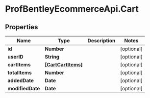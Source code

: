 # ProfBentleyEcommerceApi.Cart

## Properties
Name | Type | Description | Notes
------------ | ------------- | ------------- | -------------
**id** | **Number** |  | [optional] 
**userID** | **String** |  | [optional] 
**cartItems** | [**[CartCartItems]**](CartCartItems.md) |  | [optional] 
**totalItems** | **Number** |  | [optional] 
**addedDate** | **Date** |  | [optional] 
**modifiedDate** | **Date** |  | [optional] 
